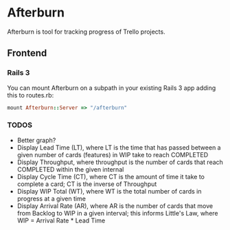 # Afterburn

Afterburn is tool for tracking progress of Trello projects.

## Frontend

### Rails 3

You can mount Afterburn on a subpath in your existing Rails 3 app adding this to routes.rb:

```ruby
mount Afterburn::Server => "/afterburn"
```
### TODOS

* Better graph?
* Display Lead Time (LT), where LT is the time that has passed between a given
number of cards (features) in WIP take to reach COMPLETED
* Display Throughput, where throughput is the number of cards that reach
COMPLETED within the given internal
* Display Cycle Time (CT), where CT is the amount of time it take to complete a
card; CT is the inverse of Throughput
* Display WIP Total (WT), where WT is the total number of cards in progress at a given time
* Display Arrival Rate (AR), where AR is the number of cards that move from Backlog to WIP in
a given interval; this informs Little's Law, where WIP = Arrival Rate * Lead Time

